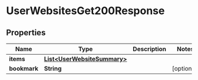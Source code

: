 

# UserWebsitesGet200Response

## Properties

Name | Type | Description | Notes
------------ | ------------- | ------------- | -------------
**items** | [**List&lt;UserWebsiteSummary&gt;**](UserWebsiteSummary.md) |  | 
**bookmark** | **String** |  |  [optional]




